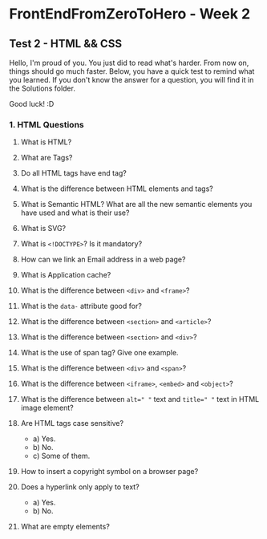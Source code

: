 # FrontEndFromZeroToHero - Week 2

## Test 2 - HTML && CSS

Hello, I'm proud of you. You just did to read what's harder. From now on, things should go much faster. Below, you have a quick test to remind what you learned. If you don't know the answer for a question, you will find it in the Solutions folder.

Good luck! :D

### 1. HTML Questions


1. What is HTML?

2. What are Tags?

3. Do all HTML tags have end tag?

4. What is the difference between HTML elements and tags?

1. What is Semantic HTML? What are all the new semantic elements you have used and what is their use?

2. What is SVG?

3. What is ``<!DOCTYPE>``? Is it mandatory?

4. How can we link an Email address in a web page?

5. What is Application cache?

6. What is the difference between ``<div>`` and ``<frame>``?
 
7. What is the ``data-`` attribute good for?

8. What is the difference between ``<section>`` and ``<article>``?

9. What is the difference between ``<section>`` and ``<div>``?

9. What is the use of span tag? Give one example.

10. What is the difference between ``<div>``  and ``<span>``?

11. What is the difference between ``<iframe>``, ``<embed>`` and ``<object>``?

12. What is the difference between ``alt=" "`` text and ``title=" "`` text in HTML image element?

13. Are HTML tags case sensitive? 
 
    * a) Yes.
    * b) No.
    * c) Some of them.
   
14. How to insert a copyright symbol on a browser page?

15. Does a hyperlink only apply to text?
    
    * a) Yes.
    * b) No.

16. What are empty elements?
